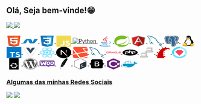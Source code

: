 ## Olá, Seja bem-vinde!😁

<div align="left">
    <a href="https://github.com/jorgeramos-dev">
    <img height="180em" src="https://github-readme-stats.vercel.app/api?username=jorgeramos-dev&show_icons=true&theme=dracula&include_all_commits=true&count_private=true"/>
    <img height="180em" src="https://github-readme-stats.vercel.app/api/top-langs/?username=jorgeramos-dev&layout=compact&langs_count=7&theme=dracula"/>
</div>
  
<div style="display: inline_block"><br>
  <img align="center" alt="HTML" height="30" width="40" src="https://raw.githubusercontent.com/devicons/devicon/master/icons/html5/html5-original.svg">
  <img align="center" alt="HTML" height="30" width="40" src="https://github.com/devicons/devicon/blob/master/icons/dot-net/dot-net-plain.svg">
  <img align="center" alt="CSS" height="30" width="40" src="https://raw.githubusercontent.com/devicons/devicon/master/icons/css3/css3-original.svg">
  <img align="center" alt="JS" height="30" width="40" src="https://raw.githubusercontent.com/devicons/devicon/master/icons/javascript/javascript-plain.svg">
  <img align="center" alt="Python" height="30" width="40" src="https://cdn.jsdelivr.net/gh/devicons/devicon/icons/python/python-original.svg">
  <img align="center" alt="Java" height="30" width="40" src="https://raw.githubusercontent.com/devicons/devicon/master/icons/java/java-original.svg">
  <img align="center" alt="Spring" height="30" width="40" src="https://raw.githubusercontent.com/devicons/devicon/master/icons/spring/spring-original.svg">
  <img align="center" alt="Angular" height="30" width="40" src="https://raw.githubusercontent.com/devicons/devicon/master/icons/angularjs/angularjs-original.svg"> 
    <img align="center" alt="MySql" height="30" width="40" src="https://raw.githubusercontent.com/devicons/devicon/master/icons/mysql/mysql-original.svg">
  <img align="center" alt="Postgre" height="30" width="40" src="https://raw.githubusercontent.com/devicons/devicon/master/icons/postgresql/postgresql-original.svg">
    <img align="center" alt="Linux" height="30" width="40" src="https://raw.githubusercontent.com/devicons/devicon/master/icons/linux/linux-original.svg">
    <img align="center" alt="typescript" height="30" width="40" src="https://github.com/devicons/devicon/blob/master/icons/typescript/typescript-plain.svg">
    <img align="center" alt="vuejs" height="30" width="40" src="https://github.com/devicons/devicon/blob/master/icons/vuejs/vuejs-plain.svg">
    <img align="center" alt="react" height="30" width="40" src="https://github.com/devicons/devicon/blob/master/icons/react/react-original.svg">

<img align="center" alt="next" height="30" width="40" src="https://github.com/devicons/devicon/blob/master/icons/nextjs/nextjs-original.svg">
<img align="center" alt="laravel" height="30" width="40" src="https://github.com/devicons/devicon/blob/master/icons/laravel/laravel-plain.svg">
<img align="center" alt="mysql" height="30" width="40" src="https://github.com/devicons/devicon/blob/master/icons/mysql/mysql-plain.svg">
<img align="center" alt="oracle" height="30" width="40" src="https://github.com/devicons/devicon/blob/master/icons/oracle/oracle-original.svg">
<img align="center" alt="php" height="30" width="40" src="https://github.com/devicons/devicon/blob/master/icons/php/php-plain.svg">
<img align="center" alt="puthy" height="30" width="40" src="https://github.com/devicons/devicon/blob/master/icons/putty/putty-plain.svg">
<img align="center" alt="rails" height="30" width="40" src="https://github.com/devicons/devicon/blob/master/icons/rails/rails-plain.svg">
<img align="center" alt="rspec" height="30" width="40" src="https://github.com/devicons/devicon/blob/master/icons/rspec/rspec-original.svg">
<img align="center" alt="ubuntu" height="30" width="40" src="https://github.com/devicons/devicon/blob/master/icons/ubuntu/ubuntu-plain.svg">
<img align="center" alt="wordpress" height="30" width="40" src="https://github.com/devicons/devicon/blob/master/icons/wordpress/wordpress-plain.svg">
<img align="center" alt="woocomerce" height="30" width="40" src="https://github.com/devicons/devicon/blob/master/icons/woocommerce/woocommerce-plain.svg">
<img align="center" alt="apache" height="30" width="40" src="https://github.com/devicons/devicon/blob/master/icons/apache/apache-plain.svg">
<img align="center" alt="bash" height="30" width="40" src="https://github.com/devicons/devicon/blob/master/icons/bash/bash-plain.svg">
<img align="center" alt="bootstrap" height="30" width="40" src="https://github.com/devicons/devicon/blob/master/icons/bootstrap/bootstrap-plain.svg">
<img align="center" alt="c#" height="30" width="40" src="https://github.com/devicons/devicon/blob/master/icons/csharp/csharp-plain.svg">
<img align="center" alt="docker" height="30" width="40" src="https://github.com/devicons/devicon/blob/master/icons/docker/docker-plain.svg">

</div>
    
### Algumas das minhas Redes Sociais
 
<div> 
  <a href = "mailto:dev.jorgeramos@gmail.com"><img src="https://img.shields.io/badge/-Gmail-%23333?style=for-the-badge&logo=gmail&logoColor=white" target="_blank"></a>
  <a href="https://www.linkedin.com/in/jorge-ramos-309763238/" target="_blank"><img src="https://img.shields.io/badge/-LinkedIn-%230077B5?style=for-the-badge&logo=linkedin&logoColor=white" target="_blank"></a>
</div>
